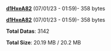 [**d1HxeA82**](/data/d1HxeA82.txt) (07/01/23 - 01:59)- 358 bytes

[**d1HxeA82**](/data/d1HxeA82.txt) (07/01/23 - 01:59)- 358 bytes

**Total Datas**: 3142

**Total Size**: 20.19 MB / 20.2 MB